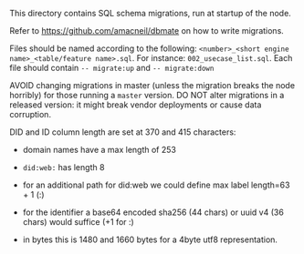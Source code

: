 This directory contains SQL schema migrations, run at startup of the node.

Refer to https://github.com/amacneil/dbmate on how to write migrations.

Files should be named according to the following: `<number>_<short engine name>_<table/feature name>.sql`.
For instance: `002_usecase_list.sql`. Each file should contain `-- migrate:up` and `-- migrate:down`

AVOID changing migrations in master (unless the migration breaks the node horribly) for those running a `master` version.
DO NOT alter migrations in a released version: it might break vendor deployments or cause data corruption.

DID and ID column length are set at 370 and 415 characters:
- domain names have a max length of 253
- `did:web:` has length 8
- for an additional path for did:web we could define max label length=63 + 1 (:)
- for the identifier a base64 encoded sha256 (44 chars) or uuid v4 (36 chars) would suffice (+1 for :)

- in bytes this is 1480 and 1660 bytes for a 4byte utf8 representation.